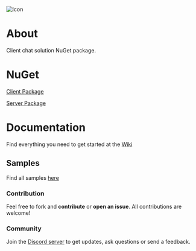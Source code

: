 ![Icon](https://i.imgur.com/AhzBf9P.png)

# About
Client chat solution NuGet package.

# NuGet
[Client Package](https://www.nuget.org/packages/jihadkhawaja.mobilechat.client/)

[Server Package](https://www.nuget.org/packages/jihadkhawaja.mobilechat.server/)

# Documentation
Find everything you need to get started at the [Wiki](https://github.com/jihadkhawaja/mobilechat.client/wiki)

## Samples
Find all samples [here](https://github.com/jihadkhawaja/mobilechat.client/network/dependents)

### Contribution
Feel free to fork and **contribute** or **open an issue**. All contributions are welcome!

### Community
Join the [Discord server](https://discord.gg/9KMAM2RKVC) to get updates, ask questions or send a feedback.
